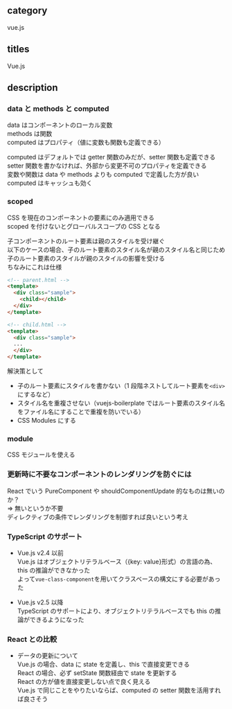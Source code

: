 ## category

vue.js

## titles

Vue.js

## description

### data と methods と computed

data はコンポーネントのローカル変数  
methods は関数  
computed はプロパティ（値に変数も関数も定義できる）

computed はデフォルトでは getter 関数のみだが、setter 関数も定義できる  
setter 関数を書かなければ、外部から変更不可のプロパティを定義できる  
変数や関数は data や methods よりも computed で定義した方が良い  
computed はキャッシュも効く

### scoped

CSS を現在のコンポーネントの要素にのみ適用できる  
scoped を付けないとグローバルスコープの CSS となる

子コンポーネントのルート要素は親のスタイルを受け継ぐ  
以下のケースの場合、子のルート要素のスタイル名が親のスタイル名と同じため  
子のルート要素のスタイルが親のスタイルの影響を受ける  
ちなみにこれは仕様

```html
<!-- parent.html -->
<template>
  <div class="sample">
    <child></child>
  </div>
</template>
```

```html
<!-- child.html -->
<template>
  <div class="sample">
  ...
  </div>
</template>
```

解決策として

- 子のルート要素にスタイルを書かない（1 段階ネストしてルート要素を`<div>`にするなど）
- スタイル名を重複させない（vuejs-boilerplate ではルート要素のスタイル名をファイル名にすることで重複を防いでいる）
- CSS Modules にする

### module

CSS モジュールを使える

### 更新時に不要なコンポーネントのレンダリングを防ぐには

React でいう PureComponent や shouldComponentUpdate 的なものは無いのか？  
⇒ 無いというか不要  
ディレクティブの条件でレンダリングを制御すれば良いという考え

### TypeScript のサポート

- Vue.js v2.4 以前  
  Vue.js はオブジェクトリテラルベース（{key: value}形式）の言語の為、this の推論ができなかった  
  よって`vue-class-component`を用いてクラスベースの構文にする必要があった

- Vue.js v2.5 以降  
  TypeScript のサポートにより、オブジェクトリテラルベースでも this の推論ができるようになった

### React との比較

- データの更新について  
  Vue.js の場合、data に state を定義し、this で直接変更できる  
  React の場合、必ず setState 関数経由で state を更新する  
  React の方が値を直接変更しない点で良く見える  
  Vue.js で同じことをやりたいならば、computed の setter 関数を活用すれば良さそう

